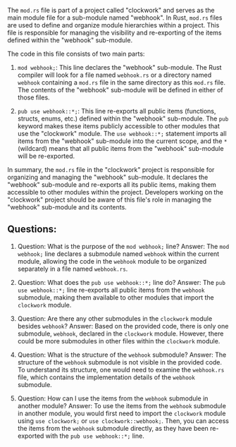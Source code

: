 
The `mod.rs` file is part of a project called "clockwork" and serves as the main module file for a sub-module named "webhook". In Rust, `mod.rs` files are used to define and organize module hierarchies within a project. This file is responsible for managing the visibility and re-exporting of the items defined within the "webhook" sub-module.

The code in this file consists of two main parts:

1. `mod webhook;`: This line declares the "webhook" sub-module. The Rust compiler will look for a file named `webhook.rs` or a directory named `webhook` containing a `mod.rs` file in the same directory as this `mod.rs` file. The contents of the "webhook" sub-module will be defined in either of those files.

2. `pub use webhook::*;`: This line re-exports all public items (functions, structs, enums, etc.) defined within the "webhook" sub-module. The `pub` keyword makes these items publicly accessible to other modules that use the "clockwork" module. The `use webhook::*;` statement imports all items from the "webhook" sub-module into the current scope, and the `*` (wildcard) means that all public items from the "webhook" sub-module will be re-exported.

In summary, the `mod.rs` file in the "clockwork" project is responsible for organizing and managing the "webhook" sub-module. It declares the "webhook" sub-module and re-exports all its public items, making them accessible to other modules within the project. Developers working on the "clockwork" project should be aware of this file's role in managing the "webhook" sub-module and its contents.
## Questions: 
 1. Question: What is the purpose of the `mod webhook;` line?
   Answer: The `mod webhook;` line declares a submodule named `webhook` within the current module, allowing the code in the `webhook` module to be organized separately in a file named `webhook.rs`.

2. Question: What does the `pub use webhook::*;` line do?
   Answer: The `pub use webhook::*;` line re-exports all public items from the `webhook` submodule, making them available to other modules that import the `clockwork` module.

3. Question: Are there any other submodules in the `clockwork` module besides `webhook`?
   Answer: Based on the provided code, there is only one submodule, `webhook`, declared in the `clockwork` module. However, there could be more submodules in other files within the `clockwork` module.

4. Question: What is the structure of the `webhook` submodule?
   Answer: The structure of the `webhook` submodule is not visible in the provided code. To understand its structure, one would need to examine the `webhook.rs` file, which contains the implementation details of the `webhook` submodule.

5. Question: How can I use the items from the `webhook` submodule in another module?
   Answer: To use the items from the `webhook` submodule in another module, you would first need to import the `clockwork` module using `use clockwork;` or `use clockwork::webhook;`. Then, you can access the items from the `webhook` submodule directly, as they have been re-exported with the `pub use webhook::*;` line.
    
